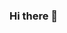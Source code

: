 ### Hi there 👋

<!--
**CNTKR/CNTKR** is a ✨ _special_ ✨ repository because its `README.md` (this file) appears on your GitHub profile.

Here are some ideas to get you started:

